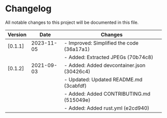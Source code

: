 # Changelog

All notable changes to this project will be documented in this file.

| Version     | Date       | Changes                                           |
|-------------|------------|---------------------------------------------------|
| [0.1.1]     | 2023-11-05 | - Improved: Simplified the code (36a17a1)         |
|             |            | - Added: Extracted JPEGs (70b74c8)                |
| [0.1.2]     | 2021-09-03 | - Added: Added devcontainer.json (30426c4)        |
|             |            | - Updated: Updated README.md (3cabfdf)            |
|             |            | - Added: Added CONTRIBUTING.md (515049e)          |
|             |            | - Added: Added rust.yml (e2cd940)                 |
